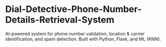 # Dial-Detective-Phone-Number-Details-Retrieval-System
AI-powered system for phone number validation, location &amp; carrier identification, and spam detection. Built with Python, Flask, and ML (KNN).
